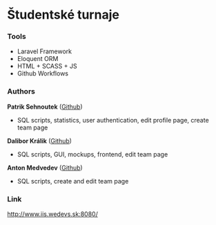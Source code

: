 # Študentské turnaje

### Tools
* Laravel Framework
* Eloquent ORM
* HTML + SCASS + JS
* Github Workflows

### Authors
**Patrik Sehnoutek** (<a href="https://github.com/pat0s">Github</a>)
* SQL scripts, statistics, user authentication, edit profile page, create team page

**Dalibor Králik** (<a href="https://github.com/MrDalo">Github</a>)
* SQL scripts, GUI, mockups, frontend, edit team page

**Anton Medvedev** (<a href="https://github.com/freadrix">Github</a>)
* SQL scripts, create and edit team page

### Link
<a href="http://www.iis.wedevs.sk:8080/">http://www.iis.wedevs.sk:8080/</a>
